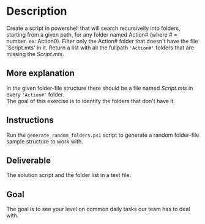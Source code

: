 # Description
Create a script in powershell that will search recursivelly into folders, starting from a given path, for any folder named Action# (where # = number. ex: Action0). Filter only the Action# folder that doesn't have the file 'Script.mts' in it.
Return a list with all the fullpath `'Action#'` folders that are missing the *Script.mts*.

## More explanation
In the given folder-file structure there should be a file named *Script.mts* in every `'Action#'` folder.  
The goal of this exercise is to identify the folders that don't have it.

## Instructions
Run the `generate_random_folders.ps1` script to generate a random folder-file sample structure to work with.

## Deliverable
The solution script and the folder list in a text file.

## Goal
The goal is to see your level on common daily tasks our team has to deal with.
